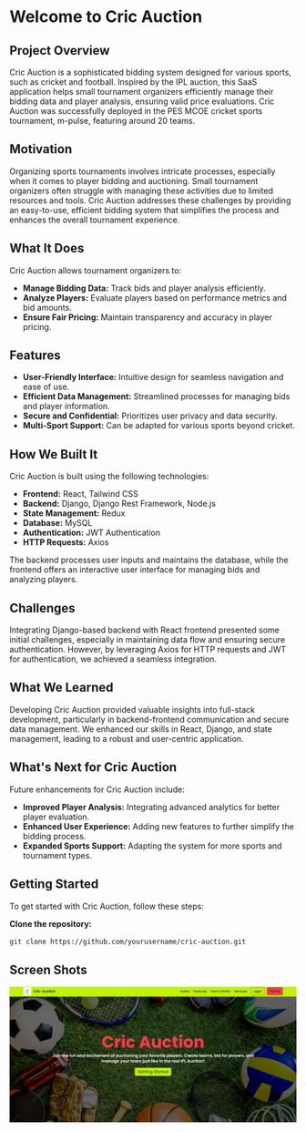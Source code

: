 # Welcome to Cric Auction

## Project Overview

Cric Auction is a sophisticated bidding system designed for various sports, such as cricket and football. Inspired by the IPL auction, this SaaS application helps small tournament organizers efficiently manage their bidding data and player analysis, ensuring valid price evaluations. Cric Auction was successfully deployed in the PES MCOE cricket sports tournament, m-pulse, featuring around 20 teams.

## Motivation

Organizing sports tournaments involves intricate processes, especially when it comes to player bidding and auctioning. Small tournament organizers often struggle with managing these activities due to limited resources and tools. Cric Auction addresses these challenges by providing an easy-to-use, efficient bidding system that simplifies the process and enhances the overall tournament experience.

## What It Does

Cric Auction allows tournament organizers to:

- **Manage Bidding Data:** Track bids and player analysis efficiently.
- **Analyze Players:** Evaluate players based on performance metrics and bid amounts.
- **Ensure Fair Pricing:** Maintain transparency and accuracy in player pricing.

## Features

- **User-Friendly Interface:** Intuitive design for seamless navigation and ease of use.
- **Efficient Data Management:** Streamlined processes for managing bids and player information.
- **Secure and Confidential:** Prioritizes user privacy and data security.
- **Multi-Sport Support:** Can be adapted for various sports beyond cricket.

## How We Built It

Cric Auction is built using the following technologies:

- **Frontend:** React, Tailwind CSS
- **Backend:** Django, Django Rest Framework, Node.js
- **State Management:** Redux
- **Database:** MySQL
- **Authentication:** JWT Authentication
- **HTTP Requests:** Axios

The backend processes user inputs and maintains the database, while the frontend offers an interactive user interface for managing bids and analyzing players.

## Challenges

Integrating Django-based backend with React frontend presented some initial challenges, especially in maintaining data flow and ensuring secure authentication. However, by leveraging Axios for HTTP requests and JWT for authentication, we achieved a seamless integration.

## What We Learned

Developing Cric Auction provided valuable insights into full-stack development, particularly in backend-frontend communication and secure data management. We enhanced our skills in React, Django, and state management, leading to a robust and user-centric application.

## What's Next for Cric Auction

Future enhancements for Cric Auction include:

- **Improved Player Analysis:** Integrating advanced analytics for better player evaluation.
- **Enhanced User Experience:** Adding new features to further simplify the bidding process.
- **Expanded Sports Support:** Adapting the system for more sports and tournament types.


## Getting Started

To get started with Cric Auction, follow these steps:

**Clone the repository:**
   ```bash
   git clone https://github.com/yourusername/cric-auction.git
   ```

## Screen Shots

![Home Page](client/src/assets/working/home.png)

